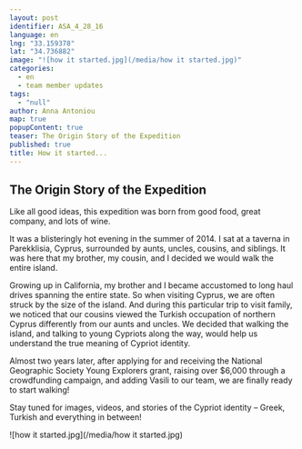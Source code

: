 ```yaml
---
layout: post
identifier: ASA_4_28_16
language: en
lng: "33.159378"
lat: "34.736882"
image: "![how it started.jpg](/media/how it started.jpg)"
categories: 
  - en
  - team member updates
tags: 
  - "null"
author: Anna Antoniou
map: true
popupContent: true
teaser: The Origin Story of the Expedition
published: true
title: How it started...
---
```

## The Origin Story of the Expedition

Like all good ideas, this expedition was born from good food, great company, and lots of wine.  

It was a blisteringly hot evening in the summer of 2014. I sat at a taverna in Parekklisia, Cyprus, surrounded by aunts, uncles, cousins, and siblings. It was here that my brother, my cousin, and I decided we would walk the entire island. 

Growing up in California, my brother and I became accustomed to long haul drives spanning the entire state.  So when visiting Cyprus, we are often struck by the size of the island. And during this particular trip to visit family, we noticed that our cousins viewed the Turkish occupation of northern Cyprus differently from our aunts and uncles. We decided that walking the island, and talking to young Cypriots along the way, would help us understand the true meaning of Cypriot identity.  

Almost two years later, after applying for and receiving the National Geographic Society Young Explorers grant, raising over $6,000 through a crowdfunding campaign, and adding Vasili to our team, we are finally ready to start walking!

Stay tuned for images, videos, and stories of the Cypriot identity – Greek, Turkish and everything in between!

![how it started.jpg](/media/how it started.jpg)
